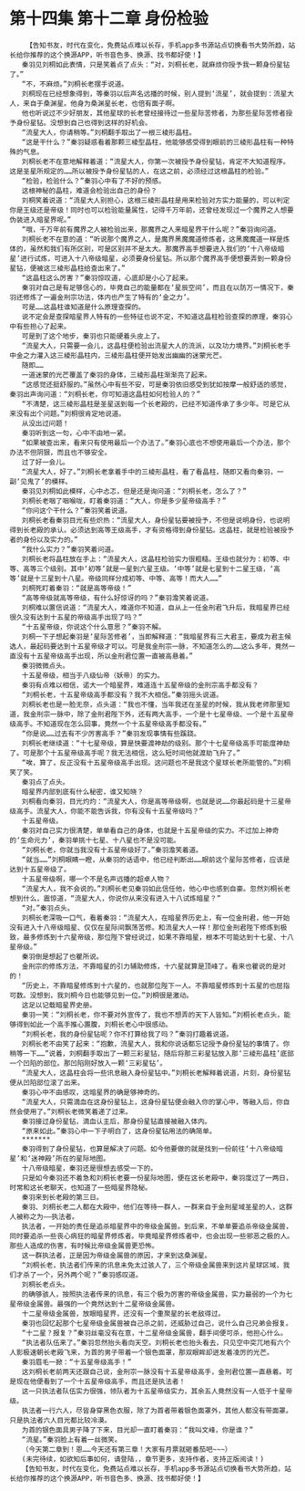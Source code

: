 # 第十四集 第十二章 身份检验
        【告知书友，时代在变化，免费站点难以长存，手机app多书源站点切换看书大势所趋，站长给你推荐的这个换源APP，听书音色多、换源、找书都好使！】
       秦羽见刘桐如此表情，只是笑着点了点头：“对，刘桐长老，就麻烦你授予我一颗身份星钻了。”
       “不，不麻烦。”刘桐长老摆手说道。
       刘桐现在已经想象得到，等秦羽以后声名远播的时候，别人提到‘流星’，就会提到：流星大人，来自于桑渊星。他身为桑渊星长老，也倍有面子啊。
       他也听说过不少好朋友，其他星球的长老曾经接待过一些星际苦修者，为那些星际苦修者授予身份星钻。没想到自己也得到这样的好机会。
       “流星大人，你请稍等。”刘桐翻手取出了一根三棱形晶柱。
       “这是干什么？”秦羽疑惑看着那颗三棱型晶柱，他能够感受得到眼前的三棱形晶柱有一种特殊的气息。
       刘桐长老不在意地解释着道：“流星大人，你第一次被授予身份星钻，肯定不大知道程序。这是圣星所规定的……所以被授予身份星钻的人，在这之前，必须经过这根晶柱的检验。”
       “检验，检验什么？”秦羽心中有了不好的预感。
       这根神秘的晶柱，难道会检验出自己的身份？
       刘桐笑着说道：“流星大人别担心，这根三棱形晶柱是用来检验对方实力能量的，可以判定你是王级还是帝级！同时也可以检验能量属性，记得千万年前，还曾经发现过一个魔界之人想要伪装进入暗星界呢。”
       “哦，千万年前有魔界之人被检验出来，那魔界之人来暗星界干什么呢？”秦羽询问道。
       刘桐长老不在意的道：“听说那个魔界之人，是魔界黑魔魔道修炼者，这黑魔魔道一样是炼体的，虽然和我们有所区别，可是区别并不是太大。那魔界高手想要进入我们的‘十八帝级暗星’进行试炼，可进入十八帝级暗星，必须要身份星钻。所以那个魔界高手便想要弄到一颗身份星钻，便被这三棱形晶柱给查出来了。”
       “这晶柱这么厉害？”秦羽惊叹道，心底却是小心了起来。
       秦羽对自己是有足够信心的，毕竟自己的能量都在‘星辰空间’，而且在以防万一情况下，秦羽还修炼了一遍金刑宗功法，体内也产生了特有的‘金之力’。
       可是……这晶柱谁知道是什么原理查探的。
       说不定会是查探暗星界人特有的一些特征也说不定，不知道这晶柱检验查探的原理，秦羽心中有些担心了起来。
       可是到了这个地步，秦羽也只能硬着头皮上了。
       “流星大人，只需要一会儿，这晶柱便检验出流星大人的流派，以及功力境界。”刘桐长老手中金之力灌入这三棱形晶柱内，三棱形晶柱便开始发出幽幽的迷蒙光芒。
       随即……
       一道迷蒙的光芒覆盖了秦羽的身体，三棱形晶柱渐渐亮了起来。
       “这感觉还挺舒服的。”虽然心中有些不安，可是秦羽依旧感受到犹如按摩一般舒适的感觉，秦羽出声询问道：“刘桐长老，你可知道这晶柱如何检验人的？”
       “不清楚，这三棱形晶柱是圣星送到每一个长老殿的，已经不知道传承了多少年。可是它从来没有出个问题。”刘桐很肯定地说道。
       从没出过问题！
       秦羽听到这一句，心中不由地一紧。
       “如果被查出来，看来只有使用最后一个办法了。”秦羽心底也不想使用最后一个办法，那个办法不但阴狠，而且也不够安全。
       过了好一会儿。
       “流星大人，好了。”刘桐长老拿着手中的三棱形晶柱，看了看晶柱，随即又看向秦羽，一副‘见鬼了’的模样。
       秦羽见刘桐如此模样，心中忐忑，但是还是询问道：“刘桐长老，怎么了？”
       刘桐长老咽了咽喉咙，盯着秦羽道：“大人，你是多少星帝级高手？”
       “你问这个干什么？”秦羽笑着说道。
       刘桐长老看秦羽目光有些炽热：“流星大人，身份星钻要被授予，不但是说明身份，也说明得到长老殿的承认。必须达到高等王级高手，才有资格得到身份星钻。这晶柱，就是检验被授予者的身份以及实力的。”
       “我什么实力？”秦羽笑着问道。
       刘桐长老将晶柱放在手上：“流星大人，这晶柱检验实力很粗糙。王级也就分为：初等、中等、高等三个级别。其中‘初等’就是一星到六星王级。‘中等’就是七星到十二星王级，‘高等’就是十三星到十八星。帝级同样分成初等、中等、高等！而大人……”
       刘桐死盯着秦羽：“就是高等帝级！”
       “高等帝级就高等帝级，有什么好惊讶的吗？”秦羽澹笑着说道。
       刘桐难以置信说道：“流星大人，难道你不知道，自从上一任金刑君飞升后，我暗星界已经很久没有达到十五星的帝级高手出现了吗？”
       “十五星帝级，你说这个什么意思？”秦羽不解。
       刘桐一下子想起秦羽是‘星际苦修者’，当即解释道：“我暗星界有三大君主，要成为君主候选人，最起码要达到十五星帝级才可以。可是我金刑宗一脉，不知道怎么的……这么多年，竟然一直没有十五星帝级高手出现，所以金刑君位置一直被高悬着。”
       秦羽微微点头。
       十五星帝级，相当于八级仙帝（妖帝）的实力。
       秦羽有点难以相信，诺大一个暗星界，难道连十五星帝级的金刑宗高手都没有？
       “刘桐长老，十五星帝级高手都没有？我不大相信。”秦羽摇头说道。
       刘桐长老也是一脸无奈，点头道：“我也不懂，当年我还在圣星的时候，我从我老师那里知道，我金刑宗一脉中，除了金刑君陛下外，还有两大高手，一个是十七星帝级、一个是十五星帝级高手。不知道现在怎么回事，竟然一个十五星帝级高手都没有。”
       “你是说……过去有不少厉害高手？”秦羽发现事情有些蹊跷。
       刘桐长老继续道：“十七星帝级，算是快要渡神劫的级别。那个十七星帝级高手可能度神劫了。可是那个十五星帝级高手呢？我无法相信，这么短时间他就渡劫飞升了。”
       “唉，算了，反正没有十五星帝级高手出现。这问题也不是我这个星球长老所能管的。”刘桐笑了笑。
       秦羽点了点头。
       暗星界内部到底有什么秘密，谁又知晓？
       刘桐看向秦羽，目光灼灼：“流星大人，你是高等帝级啊，也就是说……你最起码是十三星帝级高手。流星大人，你能不能告诉我，你有没有十五星帝级吗？”
       十五星帝级。
       秦羽对自己实力很清楚，单单看自己的身体，也就是十五星帝级的实力。不过加上神奇的‘生命元力’，秦羽单挑十七星、十八星也不是没可能。
       “刘桐长老，你就当我没有十五星帝级好了。”秦羽澹笑着道。
       “就当……”刘桐眼睛一瞪，从秦羽的话语中，他已经判断出……眼前这个星际苦修者，应该是达到十五星帝级了。
       十五星帝级啊，哪一个不是名声远播的超卓人物？
       “流星大人，我不会说的。”刘桐长老见秦羽如此信任他，他心中也感到自豪。忽然刘桐长老想到什么，震惊道，“流星大人，你说你从来没有进入十八试炼暗星？”
       “对。”秦羽点头。
       刘桐长老深吸一口气，看着秦羽：“流星大人，在暗星界历史上，有一位金刑君，他一开始没有进入十八帝级暗星、仅仅在星际间飘荡苦修。和流星大人一样！那位金刑君陛下修炼到极致，最多修炼到十六星帝级，那位陛下曾经说过，如果不靠暗星，根本不可能达到十七星、十八星帝级。”
       秦羽倒是想起了也瞿所说。
       金刑宗的修炼方法，不靠暗星的引力辅助修炼，十六星就算是顶峰了。看来也瞿说的是对的！
       “历史上，不靠暗星修炼到十六星的，也就那位陛下一人。不靠暗星修炼到十五星的也屈指可数。没想到，我刘桐今日也能够见到一位。”刘桐很是激动。
       这足以记载暗星界史册。
       秦羽一笑：“刘桐长老，你不要对外宣传了，我也不想弄的天下人皆知。”刘桐长老点头，能够得到如此一个高手推心置腹，刘桐长老心中很感动。
       “刘桐长老，我的身份星钻呢？你不打算给我了吗？”秦羽打趣着说道。
       刘桐长老不由笑了起来：“抱歉，流星大人，我和你说话都忘记授予身份星钻的事情了。你稍等一下……”说着，刘桐翻手取出了一颗三彩星钻，随后将那三彩星钻放入那‘三棱形晶柱’底部一个凹陷的部位。那凹陷刚好放入一颗‘三彩星钻’。
       “流星大人，这晶柱会将一些讯息融入身份星钻中。”刘桐长老解释着说道，片刻，身份星钻便从凹陷部位滚了出来。
       秦羽心中不由感叹，这暗星界的确是够神奇的。
       “流星大人，只需滴血在这身份星钻上，这身份星钻便会融入你的掌心中，等融入后，你自然会使用了。”刘桐长老微笑着递了过来。
       秦羽接过身份星钻，滴血认主后，那身份星钻直接被融入体内。
       “原来如此。”秦羽心中一下子明白了，这身份星钻用法的确简单。
       *******
       秦羽得到了身份星钻，也算是解决了问题。如今他要做的就是找到一份前往‘十八帝级暗星’和‘迷神殿’所在的星际地图。
       十八帝级暗星，秦羽还是很想去感受一下的。
       只是如今秦羽还不着急和刘桐长老要一份星际地图，便在这长老殿中，秦羽度过了一两日，时常和这长老聊天，也知道了一些暗星界隐秘。
       秦羽来到长老殿的第三日。
       秦羽、刘桐长老二人都在大殿中，他们在等待一群人，一群来自于金刑星域圣星的人，这群人被称之为——执法者。
       执法者，一开始的责任是追杀暗星界中的帝级金属兽。到后来，不单单要追杀帝级金属兽，同时要追杀一些丧心病狂的暗星界修炼者。毕竟暗星界修炼者中，也会出现一些邪恶之极的人。那些人造成的伤害，有时候比帝级金属兽更恐怖。
       这一群执法者，正是因为帝级金属兽的原因，才来到这桑渊星。
       “刘桐长老，执法者们传来的讯息未免太过骇人了，三个帝级金属兽来到这片星球区域，我们才杀了一个，另外两个呢？”秦羽感叹道。
       刘桐长老点头。
       的确够骇人，按照执法者传来的讯息，有三个极为厉害的帝级金属兽，实力最弱的一个为七星帝级金属兽。最强的一个竟然达到十二星帝级金属兽。
       十二星帝级金属兽，放眼暗星界，还没有一个重聚星的长老敌得过。
       秦羽也回忆起那个七星帝级金属兽被自己杀之前，还威胁过自己，说什么自己兄弟会报复。
       “十二星？报复？”秦羽丝毫没有在意，十二星帝级金属兽，翻手间便可杀，他担心什么。
       “执法者队伍来了。”秦羽忽然抬头看向天空。刘桐长老也抬头看去，只见空中突兀地有六个人影极速朝长老殿飞来，为首的男子带着一个银色面罩，那双眼眸却迸发着凌厉的光芒。
       秦羽眉毛一掀：“十五星帝级高手！”
       这刘桐长老前两天还跟自己说，金刑宗一脉没有十五星帝级高手，金刑君位置一直悬着。可是现在他便看到了一个十五星帝级高手，而且还是执法者！
       这一只执法者队伍实力很强，领队者为十五星帝级实力，其余五人竟然没有一人低于十星帝级。
       执法者一行六人，尽皆身穿黑色衣服，除了为首者带着银色面罩外，其他人都没有带面罩。只是执法者六人目光都比较冷漠。
       为首的银色面具男子降了下来，目光却一直盯着秦羽：“我叫文峰，你是谁？”
       “流星。”秦羽脸上有着一丝微笑。
       （今天第二章到！恩……今天还有第三章！大家有月票就砸番茄吧~~~）
       (未完待续，如欲知后事如何，请登陆.，章节更多，支持作者，支持正版阅读！)
       【告知书友，时代在变化，免费站点难以长存，手机app多书源站点切换看书大势所趋，站长给你推荐的这个换源APP，听书音色多、换源、找书都好使！】